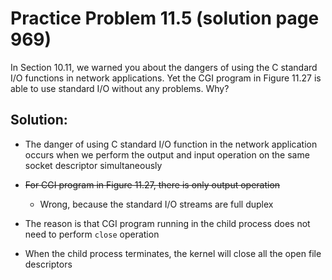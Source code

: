 # Practice Problem 11.5 (solution page 969)
In Section 10.11, we warned you about the dangers of using the C standard I/O functions in network applications. Yet the CGI program in Figure 11.27 is able to use standard I/O without any problems. Why?

## Solution:
- The danger of using C standard I/O function in the network application occurs when we perform the output and input operation on the same socket descriptor simultaneously

- ~~For CGI program in Figure 11.27, there is only output operation~~
    - Wrong, because the standard I/O streams are full duplex

- The reason is that CGI program running in the child process does not need to perform `close` operation
- When the child process terminates, the kernel will close all the open file descriptors
